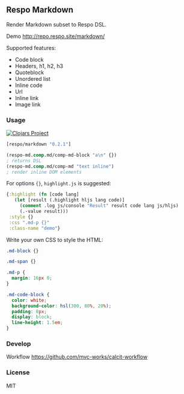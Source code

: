 
Respo Markdown
----

Render Markdown subset to Respo DSL.

Demo http://repo.respo.site/markdown/

Supported features:

* Code block
* Headers, h1, h2, h3
* Quoteblock
* Unordered list
* Inline code
* Url
* Inline link
* Image link

### Usage

[![Clojars Project](https://img.shields.io/clojars/v/respo/markdown.svg)](https://clojars.org/respo/markdown)

```clojure
[respo/markdown "0.2.1"]
```

```clojure
(respo-md.comp.md/comp-md-block "a\n" {})
; returns DSL
(respo-md.comp.md/comp-md "text inline")
; render inline DOM elements
```

For options `{}`, `highlight.js` is suggested:

```clojure
{:highlight (fn [code lang]
   (let [result (.highlight hljs lang code)]
     (comment .log js/console "Result" result code lang js/hljs)
     (.-value result)))
 :style {}
 :css ".md-p {}"
 :class-name "demo"}
```

Write your own CSS to style the HTML:

```css
.md-block {}

.md-span {}

.md-p {
  margin: 16px 0;
}

.md-code-block {
  color: white;
  background-color: hsl(300, 80%, 20%);
  padding: 8px;
  display: block;
  line-height: 1.5em;
}
```

### Develop

Workflow https://github.com/mvc-works/calcit-workflow

### License

MIT
